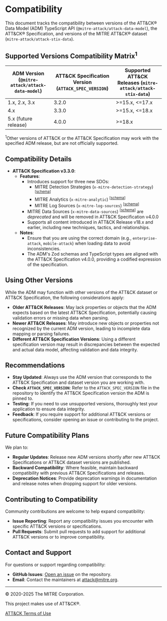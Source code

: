 # Compatibility

This document tracks the compatibility between versions of the ATT&CK® Data Model (ADM) TypeScript API (`@mitre-attack/attack-data-model`), the ATT&CK® Specification, and versions of the MITRE ATT&CK® dataset (`mitre-attack/attack-stix-data`).

## Supported Versions Compatibility Matrix<sup>1</sup>

| ADM Version (`@mitre-attack/attack-data-model`) | ATT&CK Specification Version (`ATTACK_SPEC_VERSION`) | Supported ATT&CK Releases (`mitre-attack/attack-stix-data`) |
|-------------------------------------------------|------------------------------------------------------|-------------------------------------------------------------|
| 1.x, 2.x, 3.x                                   | 3.2.0                                                | >=15.x, <=17.x                                              |
| 4.x                                             | 3.3.0                                                | >=15.x, <=18.x                                              |
| 5.x (future release)                            | 4.0.0                                                | >=18.x                                                      |

<sup>1</sup>Other versions of ATT&CK or the ATT&CK Specification may work with the specified ADM release, but are not officially supported.

## Compatibility Details

- **ATT&CK Specification v3.3.0**:
  - **Features**:
    - Introduces support for three new SDOs:
      - MITRE Detection Strategies (`x-mitre-detection-strategy`) <sup>[[schema](../src/schemas/sdo/detection.schema.ts)]</sup>
      - MITRE Analytics (`x-mitre-analytic`) <sup>[[schema](../src/schemas/sdo/analytic.schema.ts)]</sup>
      - MITRE Log Sources (`x-mitre-log-sources`) <sup>[[schema](../src/schemas/sdo/log-source.schema.ts)]</sup>
    - MITRE Data Sources (`x-mitre-data-sources`) <sup>[[schema](../src/schemas/sdo/data-source.schema.ts)]</sup> are _deprecated_ and will be removed in ATT&CK Specification v4.0.0
    - Supports all content introduced in ATT&CK Release v18.x and earlier, including new techniques, tactics, and relationships.
  - **Notes**:
    - Ensure that you are using the correct domain (e.g., `enterprise-attack`, `mobile-attack`) when loading data to avoid inconsistencies.
    - The ADM's Zod schemas and TypeScript types are aligned with the ATT&CK Specification v4.0.0, providing a codified expression of the specification.

## Using Other Versions

While the ADM may function with other versions of the ATT&CK dataset or ATT&CK Specification, the following considerations apply:

- **Older ATT&CK Releases**: May lack properties or objects that the ADM expects based on the latest ATT&CK Specification, potentially causing validation errors or missing data when parsing.
- **Newer ATT&CK Releases**: May introduce new objects or properties not recognized by the current ADM version, leading to incomplete data mapping or parsing failures.
- **Different ATT&CK Specification Versions**: Using a different specification version may result in discrepancies between the expected and actual data model, affecting validation and data integrity.

## Recommendations

- **Stay Updated**: Always use the ADM version that corresponds to the ATT&CK Specification and dataset version you are working with.
- **Check `ATTACK_SPEC_VERSION`**: Refer to the `ATTACK_SPEC_VERSION` file in the repository to identify the ATT&CK Specification version the ADM is pinned to.
- **Testing**: If you need to use unsupported versions, thoroughly test your application to ensure data integrity.
- **Feedback**: If you require support for additional ATT&CK versions or specifications, consider opening an issue or contributing to the project.

## Future Compatibility Plans

We plan to:

- **Regular Updates**: Release new ADM versions shortly after new ATT&CK Specifications or ATT&CK dataset versions are published.
- **Backward Compatibility**: Where feasible, maintain backward compatibility with previous ATT&CK Specifications and releases.
- **Deprecation Notices**: Provide deprecation warnings in documentation and release notes when dropping support for older versions.

## Contributing to Compatibility

Community contributions are welcome to help expand compatibility:

- **Issue Reporting**: Report any compatibility issues you encounter with specific ATT&CK versions or specifications.
- **Pull Requests**: Submit pull requests to add support for additional ATT&CK versions or to improve compatibility.

## Contact and Support

For questions or support regarding compatibility:

- **GitHub Issues**: [Open an issue](https://github.com/mitre-attack/attack-data-model/issues) on the repository.
- **Email**: Contact the maintainers at [attack@mitre.org](mailto:attack@mitre.org).

---

© 2020-2025 The MITRE Corporation.

This project makes use of ATT&CK®.

[ATT&CK Terms of Use](https://attack.mitre.org/resources/terms-of-use/)